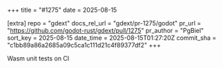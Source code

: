 +++
title = "#1275"
date = 2025-08-15

[extra]
repo = "gdext"
docs_rel_url = "gdext/pr-1275/godot"
pr_url = "https://github.com/godot-rust/gdext/pull/1275"
pr_author = "PgBiel"
sort_key = 2025-08-15
date_time = 2025-08-15T01:27:20Z
commit_sha = "c1bb89a86a2685a09c5ca1c111d21c4f89377df2"
+++

Wasm unit tests on CI
